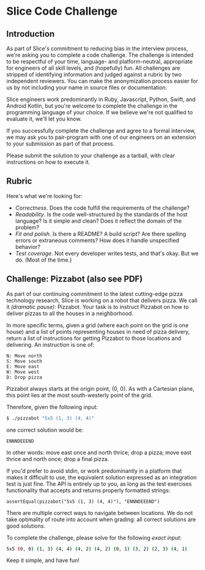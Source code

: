 # Slice Code Challenge

## Introduction

As part of Slice's commitment to reducing bias in the interview process, we're
asking you to complete a code challenge. The challenge is intended to be
respectful of your time, language- and platform-neutral, appropriate for
engineers of all skill levels, and (hopefully) fun. All challenges are stripped
of identifying information and judged against a rubric by two independent
reviewers. You can make the anonymization process easier for us by not
including your name in source files or documentation.

Slice engineers work predominantly in Ruby, Javascript, Python, Swift, and
Android Kotlin, but you're welcome to complete the challenge in the programming
language of your choice. If we believe we're not qualified to evaluate it,
we'll let you know.

If you successfully complete the challenge and agree to a formal interview,
we may ask you to pair-program with one of our engineers on an extension to
your submission as part of that process.

Please submit the solution to your challenge as a tarball, with clear
instructions on how to execute it.

## Rubric

Here's what we're looking for:

* _Correctness_. Does the code fulfill the requirements of the challenge?
* _Readability_. Is the code well-structured by the standards of the host
  language? Is it simple and clean? Does it reflect the domain of the problem?
* _Fit and polish_. Is there a README? A build script? Are there spelling
  errors or extraneous comments? How does it handle unspecified behavior?
* _Test coverage_. Not every developer writes tests, and that's okay. But we
  do. (Most of the time.)

## Challenge: Pizzabot (also see PDF)

As part of our continuing commitment to the latest cutting-edge pizza
technology research, Slice is working on a robot that delivers pizza. We call
it _(dramatic pause)_: Pizzabot. Your task is to instruct Pizzabot on how to
deliver pizzas to all the houses in a neighborhood.

In more specific terms, given a grid (where each point on the grid is one
house) and a list of points representing houses in need of pizza delivery,
return a list of instructions for getting Pizzabot to those locations and
delivering. An instruction is one of:

```
N: Move north
S: Move south
E: Move east
W: Move west
D: Drop pizza
```

Pizzabot always starts at the origin point, (0, 0). As with a Cartesian
plane, this point lies at the most south-westerly point of the grid.

Therefore, given the following input:

```sh
$ ./pizzabot "5x5 (1, 3) (4, 4)"
```

one correct solution would be:

```
ENNNDEEEND
```

In other words: move east once and north thrice; drop a pizza; move east thrice
and north once; drop a final pizza.

If you'd prefer to avoid stdin, or work predominantly in a platform that makes
it difficult to use, the equivalent solution expressed as an integration test is
just fine. The API is entirely up to you, as long as the test exercises
functionality that accepts and returns properly formatted strings:

```
assertEqual(pizzabot("5x5 (1, 3) (4, 4)"), "ENNNDEEEND")
```

There are multiple correct ways to navigate between locations. We do not take
optimality of route into account when grading: all correct solutions are good
solutions.

To complete the challenge, please solve for the following _exact input_:

```sh
5x5 (0, 0) (1, 3) (4, 4) (4, 2) (4, 2) (0, 1) (3, 2) (2, 3) (4, 1)
```

Keep it simple, and have fun!

